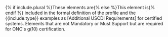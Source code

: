 <!--format of include file 
include parameters:
type (required): resource type (e.g, Patient)
plural (optional): any text (e.g, 'true') if present multiple additional requirements = true, if not present single requirement
up to three LOINCs (1 or 3 required)
for example
{% raw %} {% include additional-requirements-intro.md type="Patient" plural="true" %} or {% include additional-requirements-intro.md type="DocumentReference" %} {% endraw %}
-->

<div class="bg-success" markdown="1">
{% if include.plural %}These elements are{% else %}This element is{% endif %} included in the formal definition of the profile and the {{include.type}} examples as [Additional USCDI Requirements] for certified systems. Elements that are not
Mandatory or Must Support but are required for ONC's g(10) certification.
</div><!-- new-content -->